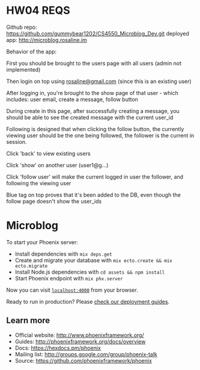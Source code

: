 # HW04 REQS
Github repo: https://github.com/gummybear1202/CS4550_Microblog_Dev.git
deployed app: http://microblog.rosaline.im

Behavior of the app:


First you should be brought to the users page with all users (admin not implemented)

Then login on top using rosaline@gmail.com (since this is an existing user)

After logging in, you're brought to the show page of that user
	- which includes: user email, create a message, follow button

During create in this page, after successfully creating a message, you should be able to see the created message with the current user_id

Following is designed that when clicking the follow button, the currently viewing user should be the one being followed, the follower is the current in session.

Click 'back' to view existing users

Click 'show' on another user (user1@g...)

Click 'follow user' will make the current logged in user the follower, and following the viewing user

Blue tag on top proves that it's been added to the DB, even though the follow page doesn't show the user_ids


# Microblog

To start your Phoenix server:

  * Install dependencies with `mix deps.get`
  * Create and migrate your database with `mix ecto.create && mix ecto.migrate`
  * Install Node.js dependencies with `cd assets && npm install`
  * Start Phoenix endpoint with `mix phx.server`

Now you can visit [`localhost:4000`](http://localhost:4000) from your browser.

Ready to run in production? Please [check our deployment guides](http://www.phoenixframework.org/docs/deployment).

## Learn more

  * Official website: http://www.phoenixframework.org/
  * Guides: http://phoenixframework.org/docs/overview
  * Docs: https://hexdocs.pm/phoenix
  * Mailing list: http://groups.google.com/group/phoenix-talk
  * Source: https://github.com/phoenixframework/phoenix
